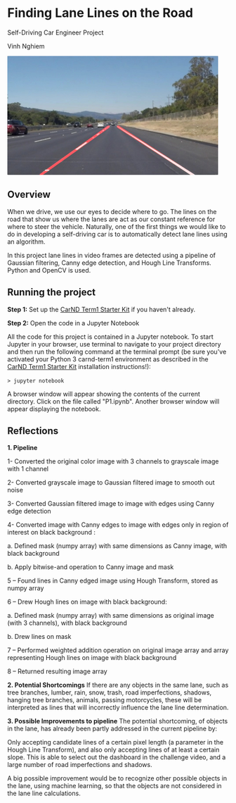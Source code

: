 # **Finding Lane Lines on the Road** 
Self-Driving Car Engineer Project

Vinh Nghiem

<img src="examples/laneLines_thirdPass.jpg" width="480" alt="Combined Image" />

Overview
---

When we drive, we use our eyes to decide where to go.  The lines on the road that show us where the lanes are act as our constant reference for where to steer the vehicle.  Naturally, one of the first things we would like to do in developing a self-driving car is to automatically detect lane lines using an algorithm.

In this project lane lines in video frames are detected using a pipeline of Gaussian filtering, Canny edge detection, and Hough Line Transforms. Python and OpenCV is used.  


Running the project
---

**Step 1:** Set up the [CarND Term1 Starter Kit](https://classroom.udacity.com/nanodegrees/nd013/parts/fbf77062-5703-404e-b60c-95b78b2f3f9e/modules/83ec35ee-1e02-48a5-bdb7-d244bd47c2dc/lessons/8c82408b-a217-4d09-b81d-1bda4c6380ef/concepts/4f1870e0-3849-43e4-b670-12e6f2d4b7a7) if you haven't already.

**Step 2:** Open the code in a Jupyter Notebook

All the code for this project is contained in a Jupyter notebook. To start Jupyter in your browser, use terminal to navigate to your project directory and then run the following command at the terminal prompt (be sure you've activated your Python 3 carnd-term1 environment as described in the [CarND Term1 Starter Kit](https://github.com/udacity/CarND-Term1-Starter-Kit/blob/master/README.md) installation instructions!):

`> jupyter notebook`

A browser window will appear showing the contents of the current directory.  Click on the file called "P1.ipynb".  Another browser window will appear displaying the notebook.  

Reflections
---
**1. Pipeline**

1- Converted the original color image with 3 channels to grayscale image with 1 channel

2- Converted grayscale image to Gaussian filtered image to smooth out noise

3- Converted Gaussian filtered image to image with edges using Canny edge detection

4- Converted image with Canny edges to image with edges only in region of interest on black background :

a. Defined mask (numpy array) with same dimensions as Canny image, with black background

b. Apply bitwise-and operation to Canny image and mask 

5 – Found lines in Canny edged image using Hough Transform, stored as numpy array 

6 – Drew Hough lines on image with black background:

a. Defined mask (numpy array) with same dimensions as original image (with 3 channels), with black background

b. Drew lines on mask 

7 – Performed weighted addition operation on original image array and array representing Hough lines on image with black background 

8 – Returned resulting image array

**2. Potential Shortcomings**
If there are any objects in the same lane, such as tree branches, lumber, rain, snow, trash, road imperfections, shadows, hanging tree branches, animals, passing motorcycles, these will be interpreted as lines that will incorrectly influence the lane line determination.

**3. Possible Improvements to pipeline**
The potential shortcoming, of objects in the lane, has already been partly addressed in the current pipeline by:

Only accepting candidate lines of a certain pixel length (a parameter in the Hough Line Transform), and also only accepting lines of at least a certain slope. This is able to select out the dashboard in the challenge video, and a large number of road imperfections and shadows.

A big possible improvement would be to recognize other possible objects in the lane, using machine learning, so that the objects are not considered in the lane line calculations.
